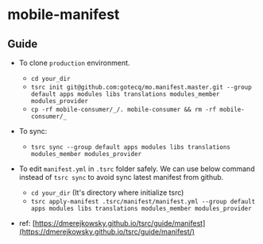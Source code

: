 # mobile-manifest

## Guide

- To clone `production` environment.
  - `cd your_dir`
  - `tsrc init git@github.com:gotecq/mo.manifest.master.git --group default apps modules libs translations modules_member modules_provider`
  - `cp -rf mobile-consumer/_/. mobile-consumer && rm -rf mobile-consumer/_`
  
- To sync:
  - `tsrc sync --group default apps modules libs translations modules_member modules_provider`

- To edit `manifest.yml` in `.tsrc` folder safely. We can use below command instead of `tsrc sync` to avoid sync latest manifest from github.
  - `cd your_dir` (It's directory where initialize tsrc)
  - `tsrc apply-manifest .tsrc/manifest/manifest.yml --group default apps modules libs translations modules_member modules_provider`

- ref: [https://dmerejkowsky.github.io/tsrc/guide/manifest](https://dmerejkowsky.github.io/tsrc/guide/manifest/)
